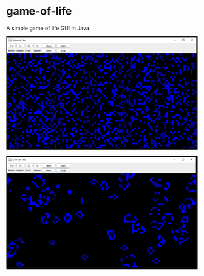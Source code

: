 # game-of-life
 A simple game of life GUI in Java.

![alt text](https://github.com/BjoernLuig/game-of-life/blob/main/example1.PNG?raw=true)

![alt text](https://github.com/BjoernLuig/game-of-life/blob/main/example2.PNG?raw=true)
